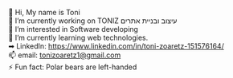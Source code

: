 👋 Hi, My name is Toni<br>
💼 I’m currently working on TONIZ עיצוב ובניית אתרים <br>
👀 I’m interested in Software developing<br>
🌱 I’m currently learning web technologies.<br>
➡ LinkedIn: https://www.linkedin.com/in/toni-zoaretz-151576164/<br>
📫 email: tonizoaretz1@gmail.com<br>
⚡ Fun fact: Polar bears are left-handed<br>

<!--
**Toni-Zoaretz/Toni-Zoaretz** is a ✨ _special_ ✨ repository because its `README.md` (this file) appears on your GitHub profile.







